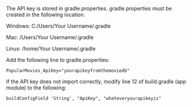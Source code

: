 The API key is stored in gradle.properties. gradle.properties must be created in the following location.

Windows: C:/Users/Your Username/.gradle

Mac: /Users/Your Username/.gradle
  
Linux: /home/Your Username/.gradle 
  
Add the following line to gradle.properties:  
```
PopularMovies_ApiKey="yourapikeyfromthemoviedb"
```

If the API key does not import correctly, modify line 12 of build.gradle (app module) to the following:

```
buildConfigField 'String', "ApiKey", "whateveryourapikeyis"
```
